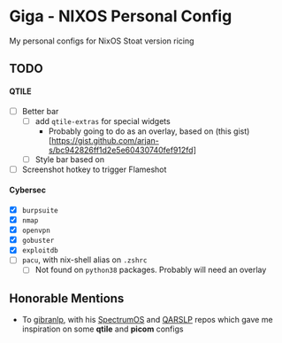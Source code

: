 # Giga - NIXOS Personal Config
My personal configs for NixOS Stoat version ricing
## TODO
#### QTILE
- [ ] Better bar
  - [ ] add `qtile-extras` for special widgets
    - Probably going to do as an overlay, based on (this gist)[https://gist.github.com/arjan-s/bc942826ff1d2e5e60430740fef912fd]
  - [ ] Style bar based on 
- [ ] Screenshot hotkey to trigger Flameshot
#### Cybersec
- [x] `burpsuite`
- [x] `nmap`
- [x] `openvpn`
- [x] `gobuster`
- [x] `exploitdb`
- [ ] `pacu`, with nix-shell alias on `.zshrc`
  - [ ] Not found on `python38` packages. Probably will need an overlay
## Honorable Mentions
- To [gibranlp](https://github.com/gibranlp), with his [SpectrumOS](https://github.com/gibranlp/SpectrumOS) and [QARSLP](https://github.com/gibranlp/QARSlp/tree/develop) repos which gave me inspiration on some **qtile** and **picom** configs
